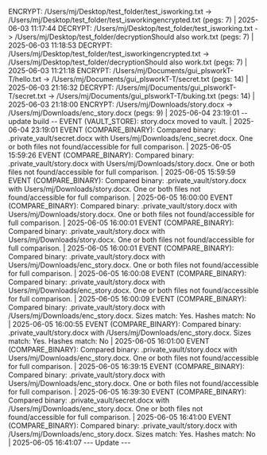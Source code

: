 ENCRYPT: /Users/mj/Desktop/test_folder/test_isworking.txt -> /Users/mj/Desktop/test_folder/test_isworkingencrypted.txt (pegs: 7) | 2025-06-03 11:17:44
DECRYPT: /Users/mj/Desktop/test_folder/test_isworking.txt -> /Users/mj/Desktop/test_folder/decryptionShould also work.txt (pegs: 7) | 2025-06-03 11:18:53
DECRYPT: /Users/mj/Desktop/test_folder/test_isworkingencrypted.txt -> /Users/mj/Desktop/test_folder/decryptionShould also work.txt (pegs: 7) | 2025-06-03 11:21:18
ENCRYPT: /Users/mj/Documents/gui_plsworkT-T/hello.txt -> /Users/mj/Documents/gui_plsworkT-T/secret.txt (pegs: 14) | 2025-06-03 21:16:32
DECRYPT: /Users/mj/Documents/gui_plsworkT-T/secret.txt -> /Users/mj/Documents/gui_plsworkT-T/buking.txt (pegs: 14) | 2025-06-03 21:18:00
ENCRYPT: /Users/mj/Downloads/story.docx -> /Users/mj/Downloads/enc_story.docx (pegs: 9) | 2025-06-04 23:19:01
-- update build --
EVENT (VAULT_STORE): story.docx moved to vault. | 2025-06-04 23:19:01
EVENT (COMPARE_BINARY): Compared binary: .private_vault/secret.docx with Users/mj/Downloads/enc_secret.docx. One or both files not found/accessible for full comparison. | 2025-06-05 15:59:26
EVENT (COMPARE_BINARY): Compared binary: .private_vault/story.docx with Users/mj/Downloads/story.docx. One or both files not found/accessible for full comparison. | 2025-06-05 15:59:59
EVENT (COMPARE_BINARY): Compared binary: .private_vault/story.docx with Users/mj/Downloads/story.docx. One or both files not found/accessible for full comparison. | 2025-06-05 16:00:00
EVENT (COMPARE_BINARY): Compared binary: .private_vault/story.docx with Users/mj/Downloads/story.docx. One or both files not found/accessible for full comparison. | 2025-06-05 16:00:01
EVENT (COMPARE_BINARY): Compared binary: .private_vault/story.docx with Users/mj/Downloads/story.docx. One or both files not found/accessible for full comparison. | 2025-06-05 16:00:01
EVENT (COMPARE_BINARY): Compared binary: .private_vault/story.docx with Users/mj/Downloads/enc_story.docx. One or both files not found/accessible for full comparison. | 2025-06-05 16:00:08
EVENT (COMPARE_BINARY): Compared binary: .private_vault/story.docx with Users/mj/Downloads/enc_story.docx. One or both files not found/accessible for full comparison. | 2025-06-05 16:00:09
EVENT (COMPARE_BINARY): Compared binary: .private_vault/story.docx with /Users/mj/Downloads/enc_story.docx. Sizes match: Yes. Hashes match: No | 2025-06-05 16:00:55
EVENT (COMPARE_BINARY): Compared binary: .private_vault/story.docx with /Users/mj/Downloads/enc_story.docx. Sizes match: Yes. Hashes match: No | 2025-06-05 16:01:00
EVENT (COMPARE_BINARY): Compared binary: .private_vault/story.docx with Users/mj/Downloads/enc_story.docx. One or both files not found/accessible for full comparison. | 2025-06-05 16:39:15
EVENT (COMPARE_BINARY): Compared binary: .private_vault/story.docx with Users/mj/Downloads/enc_story.docx. One or both files not found/accessible for full comparison. | 2025-06-05 16:39:30
EVENT (COMPARE_BINARY): Compared binary: .private_vault/secret.docx with /Users/mj/Downloads/enc_story.docx. One or both files not found/accessible for full comparison. | 2025-06-05 16:41:00
EVENT (COMPARE_BINARY): Compared binary: .private_vault/story.docx with /Users/mj/Downloads/enc_story.docx. Sizes match: Yes. Hashes match: No | 2025-06-05 16:41:07
--- Update ---
